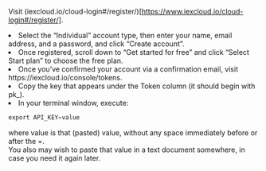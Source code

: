 Visit (iexcloud.io/cloud-login#/register/)[https://www.iexcloud.io/cloud-login#/register/].
<li> Select the “Individual” account type, then enter your name, email address, and a password, and click “Create account”.
<li> Once registered, scroll down to “Get started for free” and click “Select Start plan” to choose the free plan.
<li> Once you’ve confirmed your account via a confirmation email, visit https://iexcloud.io/console/tokens.
<li> Copy the key that appears under the Token column (it should begin with pk_).
<li> In your terminal window, execute: <br>

```python
export API_KEY=value
```
where value is that (pasted) value, without any space immediately before or after the =.<br>You also may wish to paste that value in a text document somewhere, in case you need it again later.
